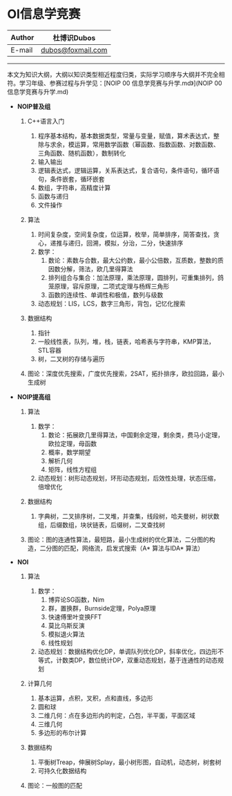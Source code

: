 OI信息学竞赛
======

|Author|杜博识Dubos|
|---|---|
|E-mail|dubos@foxmail.com|

------  

本文为知识大纲，大纲以知识类型相近程度归类，实际学习顺序与大纲并不完全相符。学习年级、参赛过程与升学见：[NOIP 00 信息学竞赛与升学.md》](NOIP 00 信息学竞赛与升学.md)   

* **NOIP普及组**  
	1. C++语言入门
		1. 程序基本结构，基本数据类型，常量与变量，赋值，算术表达式，整除与求余，模运算，常用数学函数（幂函数、指数函数、对数函数、三角函数、随机函数），数制转化
		2. 输入输出
		3. 逻辑表达式，逻辑运算，关系表达式，复合语句，条件语句，循环语句，条件嵌套，循环嵌套
		4. 数组，字符串，高精度计算
		5. 函数与递归
		6. 文件操作

	2. 算法
		1. 时间复杂度，空间复杂度，位运算，枚举，简单排序，简答查找，贪心，递推与递归，回溯，模拟，分治，二分，快速排序
		2. 数学：
			1. 数论：素数与合数，最大公约数，最小公倍数，互质数，整数的质因数分解，筛法，欧几里得算法
			2. 排列组合与集合：加法原理，乘法原理，圆排列，可重集排列，鸽笼原理，容斥原理，二项式定理与杨辉三角形
			3. 函数的连续性、单调性和极值，数列与级数
		3. 动态规划：LIS，LCS，数字三角形，背包，记忆化搜索
		
	3. 数据结构
		1. 指针
		2. 一般线性表，队列，堆，栈，链表，哈希表与字符串，KMP算法，STL容器
		3. 树，二叉树的存储与遍历
		
	4. 图论：深度优先搜索，广度优先搜索，2SAT，拓扑排序，欧拉回路，最小生成树

* **NOIP提高组**  
	1. 算法  
		1. 数学：
			1. 数论：拓展欧几里得算法，中国剩余定理，剩余类，费马小定理，欧拉定理，母函数
			2. 概率，数学期望
			3. 解析几何
			4. 矩阵，线性方程组
		2. 动态规划：树形动态规划，环形动态规划，后效性处理，状态压缩，倍增优化
	2. 数据结构  
		1. 字典树，二叉排序树，二叉堆，并查集，线段树，哈夫曼树，树状数组，后缀数组，块状链表，后缀树，二叉查找树
	
	3. 图论：图的连通性算法，最短路，最小生成树的优化算法，二分图的构造，二分图的匹配，网络流，启发式搜索（A* 算法与IDA* 算法）

* **NOI**
	1. 算法
		1. 数学：
			1. 博弈论SG函数，Nim
			2. 群，置换群，Burnside定理，Polya原理
			3. 快速傅里叶变换FFT
			4. 莫比乌斯反演
			5. 模拟退火算法
			6. 线性规划
		2. 动态规划：数据结构优化DP，单调队列优化DP，斜率优化，四边形不等式，计数类DP，数位统计DP，双重动态规划，基于连通性的动态规划
		
	2. 计算几何
		1. 基本运算，点积，叉积，点和直线，多边形
		2. 圆和球
		3. 二维几何：点在多边形内的判定，凸包，半平面，平面区域
		4. 三维几何
		5. 多边形的布尔计算 
	2. 数据结构
		1. 平衡树Treap，伸展树Splay，最小树形图，自动机，动态树，树套树
		2. 可持久化数据结构
		
	3. 图论：一般图的匹配
		
